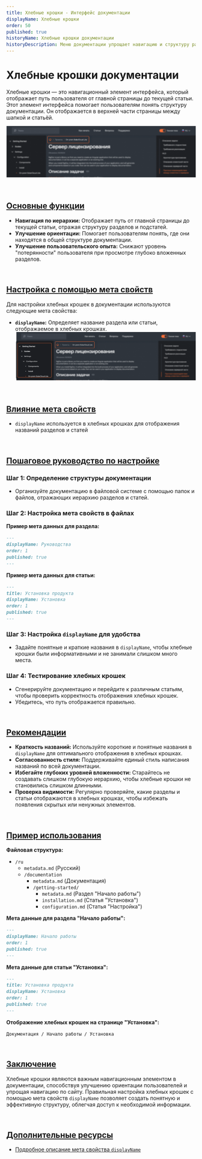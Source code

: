 ```yaml
---
title: Хлебные крошки - Интерфейс документации
displayName: Хлебные крошки
order: 50
published: true
historyName: Хлебные крошки документации
historyDescription: Меню документации упрощает навигацию и структуру разделов с помощью мета свойств `displayName`, `order`, `published`.
---
```


# Хлебные крошки документации

Хлебные крошки — это навигационный элемент интерфейса, который отображает путь пользователя от главной страницы до текущей статьи. Этот элемент интерфейса
помогает пользователям понять структуру документации. Он отображается в верхней части страницы между шапкой и статьёй.

![Хлебные крошки](https://raw.githubusercontent.com/SolarSpaceTech/product-documentation-content/refs/heads/main/ru/documentation/markdown/images/breadcrumbs.png)

<br/>

## [Основные функции](basic-functions)

- **Навигация по иерархии:** Отображает путь от главной страницы до текущей статьи, отражая структуру разделов и подстатей.
- **Улучшение ориентации:** Помогает пользователям понять, где они находятся в общей структуре документации.
- **Улучшение пользовательского опыта:** Снижают уровень "потерянности" пользователя при просмотре глубоко вложенных разделов.

<br/>

## [Настройка с помощью мета свойств](customization-using-meta-properties)

Для настройки хлебных крошек в документации используются следующие мета свойства:

- **`displayName`:** Определяет название раздела или статьи, отображаемое в хлебных крошках.
![Влияние cвойства displayName](https://raw.githubusercontent.com/SolarSpaceTech/product-documentation-content/refs/heads/main/ru/documentation/markdown/images/display-name.png)

<br/>

## [Влияние мета свойств](impact-of-meta-properties)

- `displayName` используется в хлебных крошках для отображения названий разделов и статей

<br/>

## [Пошаговое руководство по настройке](step-by-step-setup-guide)

### Шаг 1: Определение структуры документации

- Организуйте документацию в файловой системе с помощью папок и файлов, отражающих иерархию разделов и статей.

### Шаг 2: Настройка мета свойств в файлах

**Пример мета данных для раздела:**

```md
---
displayName: Руководства
order: 1
published: true
---
```

**Пример мета данных для статьи:**

```md
---
title: Установка продукта
displayName: Установка
order: 1
published: true
---
```

### Шаг 3: Настройка `displayName` для удобства

- Задайте понятные и краткие названия в `displayName`, чтобы хлебные крошки были информативными и не занимали слишком много места.

### Шаг 4: Тестирование хлебных крошек

- Сгенерируйте документацию и перейдите к различным статьям, чтобы проверить корректность отображения хлебных крошек.
- Убедитесь, что путь отображается правильно.

<br/>

## [Рекомендации](recommendations)

- **Краткость названий:** Используйте короткие и понятные названия в `displayName` для оптимального отображения в хлебных крошках.
- **Согласованность стиля:** Поддерживайте единый стиль написания названий по всей документации.
- **Избегайте глубоких уровней вложенности:** Старайтесь не создавать слишком глубокую иерархию, чтобы хлебные крошки не становились слишком длинными.
- **Проверка видимости:** Регулярно проверяйте, какие разделы и статьи отображаются в хлебных крошках, чтобы избежать появления скрытых или ненужных элементов.

<br/>

## [Пример использования](examples)

**Файловая структура:**

- `/ru`
  - `metadata.md` (Русский)
  - `/documentation`
    - `metadata.md` (Документация)
    - `/getting-started/`
      - `metadata.md` (Раздел "Начало работы")
      - `installation.md` (Статья "Установка")
      - `configuration.md` (Статья "Настройка")

**Мета данные для раздела "Начало работы":**

```md
---
displayName: Начало работы
order: 1
published: true
---
```

**Мета данные для статьи "Установка":**

```md
---
title: Установка продукта
displayName: Установка
order: 1
published: true
---
```

**Отображение хлебных крошек на странице "Установка":**

```
Документация / Начало работы / Установка
```

<br/>

## [Заключение](conclusion)

Хлебные крошки являются важным навигационным элементом в документации, способствуя улучшению ориентации пользователей и упрощая навигацию по сайту. Правильная
настройка хлебных крошек с помощью мета свойств `displayName` позволяет создать понятную и эффективную структуру, облегчая доступ к необходимой информации.

<br/>

## [Дополнительные ресурсы](additional-resources)

- [Подробное описание мета свойства `displayName`](/ru/documentation/markdown/meta/display-name)
